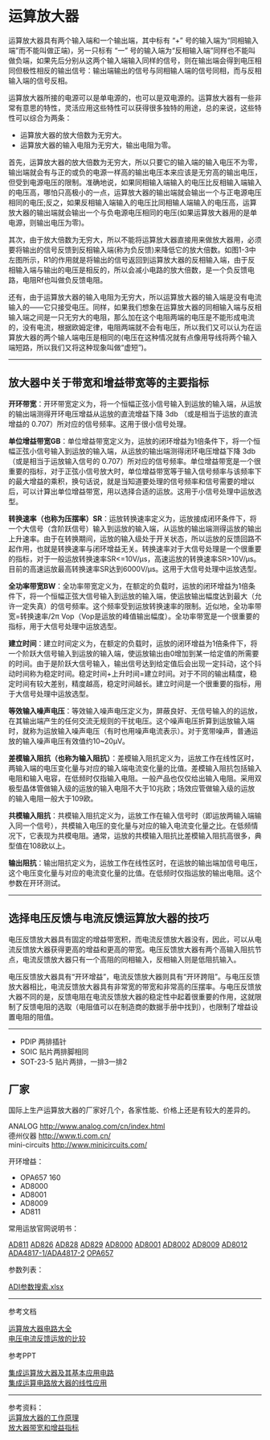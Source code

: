 <!-- OperationalAmplifier.md --- 
;; 
;; Description: 
;; Author: Hongyi Wu(吴鸿毅)
;; Email: wuhongyi@qq.com 
;; Created: 一 5月  8 14:14:08 2017 (+0800)
;; Last-Updated: 日 6月 11 20:59:58 2017 (+0800)
;;           By: Hongyi Wu(吴鸿毅)
;;     Update #: 20
;; URL: http://wuhongyi.cn -->

# 运算放大器

运算放大器具有两个输入端和一个输出端，其中标有 “+” 号的输入端为“同相输入端”而不能叫做正端)，另一只标有 “一” 号的输入端为“反相输入端”同样也不能叫做负端，如果先后分别从这两个输入端输入同样的信号，则在输出端会得到电压相同但极性相反的输出信号：输出端输出的信号与同相输人端的信号同相，而与反相输入端的信号反相。

运算放大器所接的电源可以是单电源的，也可以是双电源的。运算放大器有一些非常有意思的特性，灵活应用这些特性可以获得很多独特的用途，总的来说，这些特性可以综合为两条：

- 运算放大器的放大倍数为无穷大。
- 运算放大器的输入电阻为无穷大，输出电阻为零。

首先，运算放大器的放大倍数为无穷大，所以只要它的输入端的输入电压不为零，输出端就会有与正的或负的电源一样高的输出电压本来应该是无穷高的输出电压，但受到电源电压的限制。准确地说，如果同相输入端输入的电压比反相输入端输入的电压高，哪怕只高极小的一点，运算放大器的输出端就会输出一个与正电源电压相同的电压;反之，如果反相输入端输入的电压比同相输人端输入的电压高，运算放大器的输出端就会输出一个与负电源电压相同的电压(如果运算放大器用的是单电源，则输出电压为零)。

其次，由于放大倍数为无穷大，所以不能将运算放大器直接用来做放大器用，必须要将输出的信号反馈到反相输入端(称为负反馈)来降低它的放大倍数。如图1-3中左图所示，R1的作用就是将输出的信号返回到运算放大器的反相输入端，由于反相输入端与输出的电压是相反的，所以会减小电路的放大倍数，是一个负反馈电路，电阻Rf也叫做负反馈电阻。

还有，由于运算放大器的输入电阻为无穷大，所以运算放大器的输入端是没有电流输入的——它只接受电压。同样，如果我们想象在运算放大器的同相输入端与反相输入端之间是一只无穷大的电阻，那么加在这个电阻两端的电压是不能形成电流的，没有电流，根据欧姆定律，电阻两端就不会有电压，所以我们又可以认为在运算放大器的两个输人端电压是相同的(电压在这种情况就有点像用导线将两个输入端短路，所以我们又将这种现象叫做“虚短”)。

----

## 放大器中关于带宽和增益带宽等的主要指标

**开环带宽**：开环带宽定义为，将一个恒幅正弦小信号输入到运放的输入端，从运放的输出端测得开环电压增益从运放的直流增益下降 3db （或是相当于运放的直流增益的 0.707）所对应的信号频率。这用于很小信号处理。

**单位增益带宽GB**：单位增益带宽定义为，运放的闭环增益为1倍条件下，将一个恒幅正弦小信号输入到运放的输入端，从运放的输出端测得闭环电压增益下降 3db（或是相当于运放输入信号的 0.707）所对应的信号频率。单位增益带宽是一个很重要的指标，对于正弦小信号放大时，单位增益带宽等于输入信号频率与该频率下的最大增益的乘积，换句话说，就是当知道要处理的信号频率和信号需要的增以后，可以计算出单位增益带宽，用以选择合适的运放。这用于小信号处理中运放选型。
 
**转换速率（也称为压摆率）SR**：运放转换速率定义为，运放接成闭环条件下，将一个大信号（含阶跃信号）输入到运放的输入端，从运放的输出端测得运放的输出上升速率。由于在转换期间，运放的输入级处于开关状态，所以运放的反馈回路不起作用，也就是转换速率与闭环增益无关。转换速率对于大信号处理是一个很重要的指标，对于一般运放转换速率SR<=10V/μs，高速运放的转换速率SR>10V/μs。目前的高速运放最高转换速率SR达到6000V/μs。这用于大信号处理中运放选型。

**全功率带宽BW**：全功率带宽定义为，在额定的负载时，运放的闭环增益为1倍条件下，将一个恒幅正弦大信号输入到运放的输入端，使运放输出幅度达到最大（允许一定失真）的信号频率。这个频率受到运放转换速率的限制。近似地，全功率带宽=转换速率/2π Vop（Vop是运放的峰值输出幅度）。全功率带宽是一个很重要的指标，用于大信号处理中运放选型。

**建立时间**：建立时间定义为，在额定的负载时，运放的闭环增益为1倍条件下，将一个阶跃大信号输入到运放的输入端，使运放输出由0增加到某一给定值的所需要的时间。由于是阶跃大信号输入，输出信号达到给定值后会出现一定抖动，这个抖动时间称为稳定时间。稳定时间+上升时间=建立时间。对于不同的输出精度，稳定时间有较大差别，精度越高，稳定时间越长。建立时间是一个很重要的指标，用于大信号处理中运放选型。

**等效输入噪声电压**：等效输入噪声电压定义为，屏蔽良好、无信号输入的的运放，在其输出端产生的任何交流无规则的干扰电压。这个噪声电压折算到运放输入端时，就称为运放输入噪声电压（有时也用噪声电流表示）。对于宽带噪声，普通运放的输入噪声电压有效值约10~20μV。

**差模输入阻抗（也称为输入阻抗）**：差模输入阻抗定义为，运放工作在线性区时，两输入端的电压变化量与对应的输入端电流变化量的比值。差模输入阻抗包括输入电阻和输入电容，在低频时仅指输入电阻。一般产品也仅仅给出输入电阻。采用双极型晶体管做输入级的运放的输入电阻不大于10兆欧；场效应管做输入级的运放的输入电阻一般大于109欧。

**共模输入阻抗**：共模输入阻抗定义为，运放工作在输入信号时（即运放两输入端输入同一个信号），共模输入电压的变化量与对应的输入电流变化量之比。在低频情况下，它表现为共模电阻。通常，运放的共模输入阻抗比差模输入阻抗高很多，典型值在108欧以上。

**输出阻抗**：输出阻抗定义为，运放工作在线性区时，在运放的输出端加信号电压，这个电压变化量与对应的电流变化量的比值。在低频时仅指运放的输出电阻。这个参数在开环测试。

----

## 选择电压反馈与电流反馈运算放大器的技巧

电压反馈放大器具有固定的增益带宽积，而电流反馈放大器没有，因此，可以从电流反馈放大器获得更高的增益和更高的带宽。电压反馈放大器有两个高输入阻抗节点，电流反馈放大器只有一个高阻的同相输入，反相输入则是低阻抗输入。

电压反馈放大器具有“开环增益”，电流反馈放大器则具有“开环跨阻”。与电压反馈放大器相比，电流反馈放大器具有非常宽的带宽和非常高的压摆率。与电压反馈放大器不同的是，反馈电阻在电流反馈放大器的稳定性中起着很重要的作用，这就限制了反馈电阻的选取（电阻值可以在制造商的数据手册中找到），也限制了增益设置电阻的阻值。


----

- PDIP 两排插针
- SOIC 贴片两排脚相同
- SOT-23-5 贴片两排，一排3一排2
 

## 厂家

国际上生产运算放大器的厂家好几个，各家性能、价格上还是有较大的差异的。


ANALOG  http://www.analog.com/cn/index.html  
德州仪器  http://www.ti.com.cn/  
mini-circuits  http://www.minicircuits.com/


开环增益：  
- OPA657 160
- AD8000
- AD8001
- AD8009
- AD811


常用运放官网说明书：

[AD811](http://wuhongyi.cn/HardwareNote/pdf/Preamplifier/AD811.pdf) 
[AD826](http://wuhongyi.cn/HardwareNote/pdf/Preamplifier/AD826.pdf) 
[AD828](http://wuhongyi.cn/HardwareNote/pdf/Preamplifier/AD828.pdf) 
[AD829](http://wuhongyi.cn/HardwareNote/pdf/Preamplifier/AD829.pdf) 
[AD8000](http://wuhongyi.cn/HardwareNote/pdf/Preamplifier/AD8000.pdf) 
[AD8001](http://wuhongyi.cn/HardwareNote/pdf/Preamplifier/AD8001.pdf) 
[AD8002](http://wuhongyi.cn/HardwareNote/pdf/Preamplifier/AD8002.pdf) 
[AD8009](http://wuhongyi.cn/HardwareNote/pdf/Preamplifier/AD8009_cn.pdf) 
[AD8012](http://wuhongyi.cn/HardwareNote/pdf/Preamplifier/AD8012.pdf) 
[ADA4817-1/ADA4817-2](http://wuhongyi.cn/HardwareNote/pdf/Preamplifier/ADA4817-1_4817-2_cn.pdf) 
[OPA657](http://wuhongyi.cn/HardwareNote/pdf/Preamplifier/OPA657.pdf) 

参数列表：

[ADI参数搜索.xlsx](http://wuhongyi.cn/HardwareNote/pdf/xlsx/ADI参数搜索.xlsx)

----

参考文档

[运算放大器电路大全](http://wuhongyi.cn/HardwareNote/pdf/Preamplifier/运算放大器电路大全.pdf)  
[电压电流反馈运放的比较](http://wuhongyi.cn/HardwareNote/pdf/Preamplifier/OA-30CurrentVoltageFeedbackAmplifiers.pdf)  

参考PPT

[集成运算放大器及其基本应用电路](https://wenku.baidu.com/view/a366b4c75fbfc77da269b18c.html)   
[集成运算电路放大器的线性应用](https://wenku.baidu.com/view/e25d87a8b0717fd5360cdca8.html)  

----

参考资料：  
[运算放大器的工作原理](http://www.21ic.com/jichuzhishi/analog/operation-amp/2013-01-07/155940.html)  
[放大器带宽和增益指标](https://wenku.baidu.com/view/12605aafdd3383c4bb4cd201.html)



<!-- OperationalAmplifier.md ends here -->
